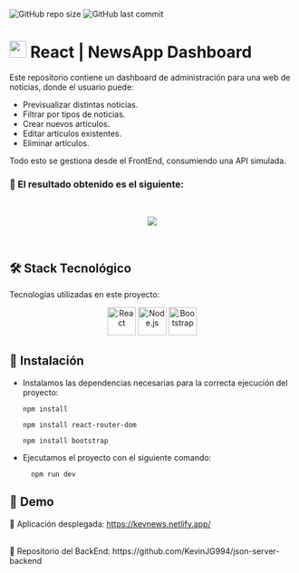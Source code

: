 
![GitHub repo size](https://img.shields.io/github/repo-size/KevinJG994/React-AppNews-CRUD)
![GitHub last commit](https://img.shields.io/github/last-commit/KevinJG994/React-AppNews-CRUD)

# <img src="https://upload.wikimedia.org/wikipedia/commons/thumb/4/47/React.svg/1200px-React.svg.png" width="30" /> React | NewsApp Dashboard

Este repositorio contiene un dashboard de administración para una web de noticias, donde el usuario puede:

- Previsualizar distintas noticias. <br>
- Filtrar por tipos de noticias. <br>
- Crear nuevos artículos.<br>
- Editar artículos existentes.<br>
- Eliminar artículos.<br>

Todo esto se gestiona desde el FrontEnd, consumiendo una API simulada. 
<br>

### 🎯 El resultado obtenido es el siguiente:
<br>


<p align="center" width="800px">
  <img src="https://github.com/user-attachments/assets/c440f6e4-1459-4dff-aa52-db730d34a60a" />
</p>

<br>

## 🛠️ Stack Tecnológico

Tecnologías utilizadas en este proyecto:

<p align="center">
  <img src="https://cdn.jsdelivr.net/gh/devicons/devicon/icons/react/react-original.svg" width="50" height="50" alt="React" title="React" />
  <img src="https://cdn.jsdelivr.net/gh/devicons/devicon/icons/nodejs/nodejs-original.svg" width="50" height="50" alt="Node.js" title="Node.js"/>
  <img src="https://cdn.jsdelivr.net/gh/devicons/devicon/icons/bootstrap/bootstrap-original.svg" width="50" height="50" alt="Bootstrap" title="Bootstrap" />
</p>

## :closed_lock_with_key: Instalación

- Instalamos las dependencias necesarias para la correcta ejecución del proyecto:

  ```
  npm install
  
  npm install react-router-dom
  
  npm install bootstrap
  ```

- Ejecutamos el proyecto con el siguiente comando:
  ```
    npm run dev
  ```

## 🚀 Demo

🔗 Aplicación desplegada: https://kevnews.netlify.app/

<br>
📌 Repositorio del BackEnd: https://github.com/KevinJG994/json-server-backend

